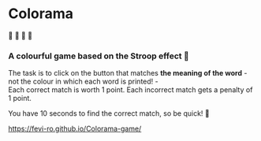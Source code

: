 # Colorama

:rainbow:	:rainbow:	:rainbow:	:rainbow:	

### A colourful game based on the Stroop effect :brain:	

The task is to click on the button that matches **the meaning of the word** - not the colour in which each word is printed! -  
Each correct match is worth 1 point.
Each incorrect match gets a penalty of 1 point.

You have 10 seconds to find the correct match, so be quick! :star2:	


https://fevi-ro.github.io/Colorama-game/
